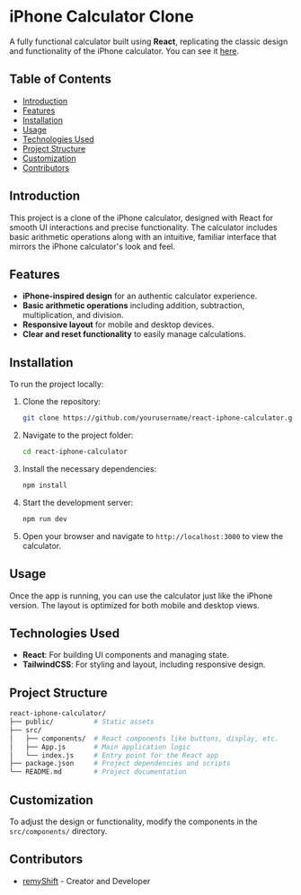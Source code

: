 # iPhone Calculator Clone

A fully functional calculator built using **React**, replicating the classic design and functionality of the iPhone calculator. You can see it [here](https://remyshift.github.io/PMP-React_Calculator/).

## Table of Contents

- [Introduction](#introduction)
- [Features](#features)
- [Installation](#installation)
- [Usage](#usage)
- [Technologies Used](#technologies-used)
- [Project Structure](#project-structure)
- [Customization](#customization)
- [Contributors](#contributors)

## Introduction

This project is a clone of the iPhone calculator, designed with React for smooth UI interactions and precise functionality. The calculator includes basic arithmetic operations along with an intuitive, familiar interface that mirrors the iPhone calculator's look and feel.

## Features

- **iPhone-inspired design** for an authentic calculator experience.
- **Basic arithmetic operations** including addition, subtraction, multiplication, and division.
- **Responsive layout** for mobile and desktop devices.
- **Clear and reset functionality** to easily manage calculations.

## Installation

To run the project locally:

1. Clone the repository:

   ```bash
   git clone https://github.com/yourusername/react-iphone-calculator.git
   ```

2. Navigate to the project folder:

   ```bash
   cd react-iphone-calculator
   ```

3. Install the necessary dependencies:

   ```bash
   npm install
   ```

4. Start the development server:

   ```bash
   npm run dev
   ```

5. Open your browser and navigate to `http://localhost:3000` to view the calculator.

## Usage

Once the app is running, you can use the calculator just like the iPhone version. The layout is optimized for both mobile and desktop views.

## Technologies Used

- **React**: For building UI components and managing state.
- **TailwindCSS**: For styling and layout, including responsive design.

## Project Structure

```bash
react-iphone-calculator/
├── public/          # Static assets
├── src/
│   ├── components/  # React components like buttons, display, etc.
│   ├── App.js       # Main application logic
│   └── index.js     # Entry point for the React app
├── package.json     # Project dependencies and scripts
└── README.md        # Project documentation
```

## Customization

To adjust the design or functionality, modify the components in the `src/components/` directory.

## Contributors

- [remyShift](https://github.com/remyShift) - Creator and Developer
